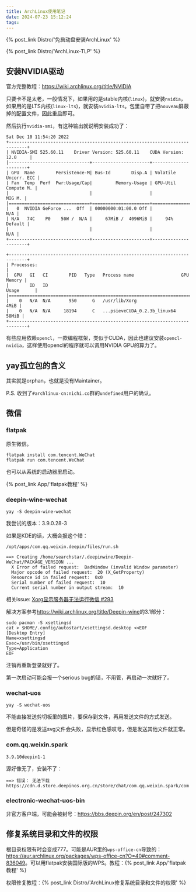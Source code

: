 ```yaml
---
title: ArchLinux使用笔记
date: 2024-07-23 15:12:24
tags:
---
```


{% post_link Distro/'免启动盘安装ArchLinux' %}

{% post_link Distro/'ArchLinux-TLP' %}

## 安装NVIDIA驱动

官方完整教程：<https://wiki.archlinux.org/title/NVIDIA>

只要卡不是太老，一般情况下，如果用的是stable内核(`linux`)，就安装`nvidia`，如果用的是LTS内核(`linux-lts`)，就安装`nvidia-lts`。包里自带了把`nouveau`屏蔽掉的配置文件，因此重启即可。

然后执行`nvidia-smi`，有这种输出就说明安装成功了：

```text
Sat Dec 10 11:54:20 2022       
+-----------------------------------------------------------------------------+
| NVIDIA-SMI 525.60.11    Driver Version: 525.60.11    CUDA Version: 12.0     |
|-------------------------------+----------------------+----------------------+
| GPU  Name        Persistence-M| Bus-Id        Disp.A | Volatile Uncorr. ECC |
| Fan  Temp  Perf  Pwr:Usage/Cap|         Memory-Usage | GPU-Util  Compute M. |
|                               |                      |               MIG M. |
|===============================+======================+======================|
|   0  NVIDIA GeForce ...  Off  | 00000000:01:00.0 Off |                  N/A |
| N/A   74C    P0    50W /  N/A |     67MiB /  4096MiB |     94%      Default |
|                               |                      |                  N/A |
+-------------------------------+----------------------+----------------------+
                                                                               
+-----------------------------------------------------------------------------+
| Processes:                                                                  |
|  GPU   GI   CI        PID   Type   Process name                  GPU Memory |
|        ID   ID                                                   Usage      |
|=============================================================================|
|    0   N/A  N/A       950      G   /usr/lib/Xorg                       4MiB |
|    0   N/A  N/A     18194      C   ...psieveCUDA_0.2.3b_linux64       58MiB |
+-----------------------------------------------------------------------------+
```

有些应用依赖`opencl`，一款编程框架，类似于CUDA，因此也建议安装`opencl-nvidia`，这样使用opencl的程序就可以调用NVIDIA GPU的算力了。

## yay孤立包的含义

其实就是orphan，也就是没有Maintainer。

P.S. 收到了`#archlinux-cn:nichi.co`群的`undefined`用户的确认。

## 微信

### flatpak

原生微信。

```shell
flatpak install com.tencent.WeChat
flatpak run com.tencent.WeChat
```

也可以从系统的启动器里启动。

{% post_link App/'flatpak教程' %}

### deepin-wine-wechat

```shell
yay -S deepin-wine-wechat
```

我尝试的版本：3.9.0.28-3

如果是KDE的话，大概会报这个错：

```shell
/opt/apps/com.qq.weixin.deepin/files/run.sh
```

```text
==> Creating /home/searchstar/.deepinwine/Deepin-WeChat/PACKAGE_VERSION ...
  X Error of failed request:  BadWindow (invalid Window parameter)
  Major opcode of failed request:  20 (X_GetProperty)
  Resource id in failed request:  0x0
  Serial number of failed request:  10
  Current serial number in output stream:  10
```

相关issue: [Xorg显示服务器无法运行微信 #293](https://github.com/vufa/deepin-wine-wechat-arch/issues/293)

解决方案参考<https://wiki.archlinux.org/title/Deepin-wine>的3.1部分：

```shell
sudo pacman -S xsettingsd
cat > $HOME/.config/autostart/xsettingsd.desktop <<EOF
[Desktop Entry]
Name=xsettingsd
Exec=/usr/bin/xsettingsd
Type=Application
EOF
```

注销再重新登录就好了。

第一次启动可能会报一个serious bug的错，不用管，再启动一次就好了。

### wechat-uos

```shell
yay -S wechat-uos
```

不能直接发送剪切板里的图片，要保存到文件，再用发送文件的方式发送。

但是奇怪的是发送svg文件会失败，显示红色感叹号，但是发送其他文件就正常。

### com.qq.weixin.spark

`3.9.10deepin1-1`

源好像无了，安装不了：

```text
==> 错误： 无法下载 https://cdn.d.store.deepinos.org.cn/store/chat/com.qq.weixin.spark/com.qq.weixin.spark_3.9.10deepin1_all.deb
```

### electronic-wechat-uos-bin

非官方客户端，可能会被封号：<https://bbs.deepin.org/en/post/247302>

## 修复系统目录和文件的权限

根目录权限有时会变成777。可能是AUR里的`wps-office-cn`导致的：<https://aur.archlinux.org/packages/wps-office-cn?O=40#comment-836049>。可以用flatpak安装国际版的WPS。教程：{% post_link App/'flatpak教程' %}

权限修复教程：{% post_link Distro/'ArchLinux修复系统目录和文件的权限' %}
